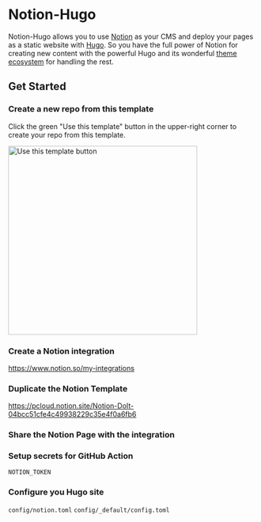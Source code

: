 # Notion-Hugo

Notion-Hugo allows you to use [Notion](https://www.notion.so/) as your CMS and deploy your pages as a static website with [Hugo](https://gohugo.io/). So you have the full power of Notion for creating new content with the powerful Hugo and its wonderful [theme ecosystem](https://themes.gohugo.io/) for handling the rest.

## Get Started

### Create a new repo from this template

Click the green "Use this template" button in the upper-right corner to create your repo from this template.

<picture>
  <source width="382" media="(prefers-color-scheme: light)" srcset="https://user-images.githubusercontent.com/52968553/188245872-0aa640e4-ea85-4fc7-8035-7a267b7a28a2.png">
  <source width="382" media="(prefers-color-scheme: dark)" srcset="https://user-images.githubusercontent.com/52968553/188245777-5b5d0e3d-b125-47cd-aa08-ed8e75f20773.png">
  <img width="382" alt="Use this template button" src="https://user-images.githubusercontent.com/52968553/188245777-5b5d0e3d-b125-47cd-aa08-ed8e75f20773.png">
</picture>

### Create a Notion integration

https://www.notion.so/my-integrations

### Duplicate the Notion Template

https://pcloud.notion.site/Notion-DoIt-04bcc51cfe4c49938229c35e4f0a6fb6

### Share the Notion Page with the integration

### Setup secrets for GitHub Action

`NOTION_TOKEN`

### Configure you Hugo site

`config/notion.toml`
`config/_default/config.toml`

